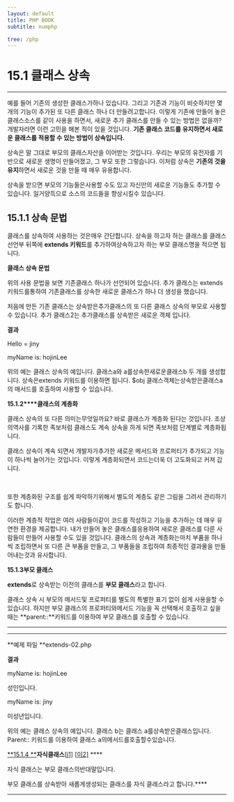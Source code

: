 ```yaml
---
layout: default
title: PHP BOOK
subtitle: numphp

tree: /php
---
```


# 15.1 클래스 상속
---
 
예를 들어 기존의 생성한 클래스가하나 있습니다. 그리고 기존과 기능이 비슷하지만 몇 개의 기능이 추가된 또 다른 클래스 하나 더 만들려고합니다.
이렇게 기존에 만들어 놓은 클래스소스를 같이 사용을 하면서, 새로운 추가 클래스를 만들 수 있는 방법은 없을까? 개발자라면 이런 고민을 해본 적이 있을 것입니다. **기존 클래스 코드를 유지하면서 새로운 클래스를 적용할 수 있는 방법이 상속입니다.**

상속은 말 그대로 부모의 클래스자산을 이어받는 것입니다. 우리는 부모의 유전자를 기반으로 새로운 생명이 만들어졌고, 그 부모 또한 그렇습니다. 이처럼 상속은 **기존의 것을 유지**하면서 새로운 것을 만들 때 매우 유용합니다.

상속을 받으면 부모의 기능들은사용할 수도 있고 자신만의 새로운 기능들도 추가할 수 있습니다. 일거양득으로 소스의 코드들을 향상시킬수 있습니다.

## 15.1.1 상속 문법

 

클래스를 상속하여 사용하는 것은매우 간단합니다. 상속을 하고자 하는 클래스를 클래스 선언부 뒤쪽에 **extends 키워드**를 추가하여상속하고자 하는 부모 클래스명을 적으면 됩니다.

 

**클래스 상속 문법**

 

위의 사용 문법을 보면 기존클래스 하나가 선언되어 있습니다. 추가 클래스는 extends 키워드를통하여 기존클래스를 상속한 새로운 클래스가 하나 더 생성을 했습니다.

 

처음에 만든 기존 클래스는 상속받은추가클래스의 또 다른 클래스 상속의 부모로 사용할 수 있습니다. 추가 클래스2는 추가클래스를 상속받은 새로운 객체 입니다.

 

 

**결과**

Hello = jiny

myName is: hojinLee

 

위의 예는 클래스 상속의 예입니다. 클래스a와 a를상속한새로운클래스b 두 개를 생성합니다. 상속은extends 키워드를 이용하면 됩니다. $obj 클래스객체는상속받은클래스a의 매서드를 호출하여 사용할 수 있습니다.

 

**15.1.2****클래스의 계층화**

클래스 상속의 또 다른 의미는무엇일까요? 바로 클래스가 계층화 된다는 것입니다. 조상의역사를 기록한 족보처럼 클래스도 계속 상속을 하게 되면 족보처럼 단계별로 계층화됩니다.

 

클래스 상속이 계속 되면서 개발자가추가한 새로운 메서드와 프로퍼티가 추가되고 기능이 하나씩 늘어가는 것입니다. 이렇게 계층화되면서 코드는더욱 더 고도화되고 커져 갑니다.

 

​                              

 

또한 계층화된 구조를 쉽게 파악하기위해서 별도의 계층도 같은 그림을 그려서 관리하기도 합니다.

 

이러한 계층적 작업은 여러 사람들이같이 코드를 작성하고 기능을 추가하는 데 매우 유연한 환경을 제공합니다. 내가 만들어 놓은 클래스를응용하여 새로운 클래스를 다른 사람들이 만들어 사용할 수도 있을 것입니다. 클래스의 상속과 계층화는마치 부품을 하나씩 조립하면서 또 다른 큰 부품을 만들고, 그 부품들을 조립하여 최종적인 결과물을 만들어내는것과 유사합니다.

 

 

**15.1.3****부모 클래스******

 

**extends**로 상속받는 이전의 클래스를 **부모 클래스**라고 합니다.

 

  

클래스 상속 시 부모의 메서드및 프로퍼티를 별도의 특별한 표기 없이 쉽게 사용을할 수 있습니다. 하지만 부모 클래스의 프로퍼티와메서드 기능을 꼭 선택해서 호출하고 싶을 때는 **parent::**키워드를 이용하여 부모 클래스를 호출할 수 있습니다.

 

** **

** **

**예제 파일 **extends-02.php

 

**결과**

myName is: hojinLee

성인입니다.

myName is: jiny

미성년입니다.

 

위의 예는 클래스 상속의 예입니다. 클래스 b는 클래스 a를상속받은클래스입니다. Parent:: 키워드를 이용하여 클래스 a의메서드를호출할수있습니다.

 

[**15.1.4 **]()**자식클래스**[[j1\]](#_msocom_1) [[이2\]](#_msocom_2) ****

 

자식 클래스는 부모 클래스의반대말입니다. 

 

 

 

부모 클래스를 상속받아 새롭게생성되는 클래스를 자식 클래스라고 합니다.****

** **

